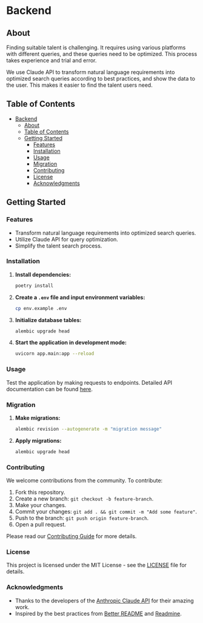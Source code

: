 # Backend

## About

Finding suitable talent is challenging. It requires using various platforms with different queries, and these queries need to be optimized. This process takes experience and trial and error.

We use Claude API to transform natural language requirements into optimized search queries according to best practices, and show the data to the user. This makes it easier to find the talent users need.

## Table of Contents

- [Backend](#backend)
  - [About](#about)
  - [Table of Contents](#table-of-contents)
  - [Getting Started](#getting-started)
    - [Features](#features)
    - [Installation](#installation)
    - [Usage](#usage)
    - [Migration](#migration)
    - [Contributing](#contributing)
    - [License](#license)
    - [Acknowledgments](#acknowledgments)

## Getting Started

### Features

- Transform natural language requirements into optimized search queries.
- Utilize Claude API for query optimization.
- Simplify the talent search process.

### Installation

1. **Install dependencies:**

    ```bash
    poetry install
    ```

2. **Create a `.env` file and input environment variables:**

    ```bash
    cp env.example .env
    ```

3. **Initialize database tables:**

    ```bash
    alembic upgrade head
    ```

4. **Start the application in development mode:**

    ```bash
    uvicorn app.main:app --reload
    ```

### Usage

Test the application by making requests to endpoints. Detailed API documentation can be found [here](link-to-api-docs).

### Migration

1. **Make migrations:**

    ```bash
    alembic revision --autogenerate -m "migration message"
    ```

2. **Apply migrations:**

    ```bash
    alembic upgrade head
    ```

### Contributing

We welcome contributions from the community. To contribute:

1. Fork this repository.
2. Create a new branch: `git checkout -b feature-branch`.
3. Make your changes.
4. Commit your changes: `git add . && git commit -m "Add some feature"`.
5. Push to the branch: `git push origin feature-branch`.
6. Open a pull request.

Please read our [Contributing Guide](link-to-contributing-guide) for more details.

### License

This project is licensed under the MIT License - see the [LICENSE](LICENSE) file for details.

### Acknowledgments

- Thanks to the developers of the [Anthropic Claude API](https://www.anthropic.com/api) for their amazing work.
- Inspired by the best practices from [Better README](https://github.com/schultyy/better-readme) and [Readmine](https://github.com/mhucka/readmine).
